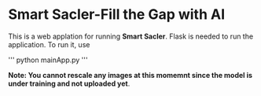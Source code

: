 # Smart Sacler-Fill the Gap with AI

This is a web applation for running **Smart Sacler**. Flask is needed to run the application. To run it, use

'''
python mainApp.py
'''

**Note: You cannot rescale any images at this momemnt since the model is under training and not uploaded yet**.

